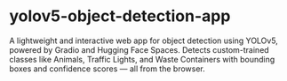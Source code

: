 # yolov5-object-detection-app
A lightweight and interactive web app for object detection using YOLOv5, powered by Gradio and Hugging Face Spaces. Detects custom-trained classes like Animals, Traffic Lights, and Waste Containers with bounding boxes and confidence scores — all from the browser.
